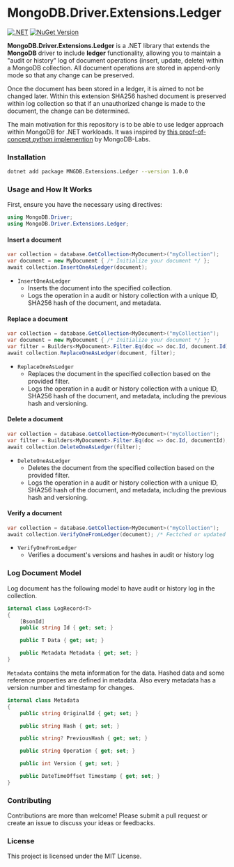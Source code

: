 # MongoDB.Driver.Extensions.Ledger

[![.NET](https://github.com/ardacetinkaya/MongoDB.Driver.Extensions.Ledger/actions/workflows/build.yml/badge.svg?branch=main)](https://github.com/ardacetinkaya/MongoDB.Driver.Extensions.Ledger/actions/workflows/build.yml) [![NuGet Version](https://img.shields.io/nuget/v/MNGDB.Extensions.Ledger)](https://www.nuget.org/packages/MNGDB.Extensions.Ledger)


**MongoDB.Driver.Extensions.Ledger** is a .NET library that extends the **MongoDB** driver to include **ledger** functionality, allowing you to maintain a "audit or history" log of document operations (insert, update, delete) within a MongoDB collection. All document operations are stored in append-only mode so that any change can be preserved.

Once the document has been stored in a ledger, it is aimed to not be changed later. Within this extension SHA256 hashed document is preserved within log collection so that if an unauthorized change is made to the document, the change can be determined.

The main motivation for this repository is to be able to use ledger approach within MongoDB for .NET workloads. It was inspired by [this proof-of-concept _python_ implemention](https://github.com/mongodb-labs/ledger) by MongoDB-Labs. 


### Installation

```bash
dotnet add package MNGDB.Extensions.Ledger --version 1.0.0
```


### Usage and How It Works

First, ensure you have the necessary using directives:

```csharp
using MongoDB.Driver;
using MongoDB.Driver.Extensions.Ledger;
```

#### Insert a document

```csharp
var collection = database.GetCollection<MyDocument>("myCollection");
var document = new MyDocument { /* Initialize your document */ };
await collection.InsertOneAsLedger(document);
```

- `InsertOneAsLedger`
    - Inserts the document into the specified collection.
    - Logs the operation in a audit or history collection with a unique ID, SHA256 hash of the document, and metadata.


#### Replace a document

```csharp
var collection = database.GetCollection<MyDocument>("myCollection");
var document = new MyDocument { /* Initialize your document */ };
var filter = Builders<MyDocument>.Filter.Eq(doc => doc.Id, document.Id);
await collection.ReplaceOneAsLedger(document, filter);

```

- `ReplaceOneAsLedger`
    - Replaces the document in the specified collection based on the provided filter.
    - Logs the operation in a audit or history collection with a unique ID, SHA256 hash of the document, and metadata, including the previous hash and versioning.


#### Delete a document

```csharp
var collection = database.GetCollection<MyDocument>("myCollection");
var filter = Builders<MyDocument>.Filter.Eq(doc => doc.Id, documentId);
await collection.DeleteOneAsLedger(filter);
```

- `DeleteOneAsLedger`
    - Deletes the document from the specified collection based on the provided filter.
    - Logs the operation in a audit or history collection with a unique ID, SHA256 hash of the document, and metadata, including the previous hash and versioning.

 #### Verify a document

```csharp
var collection = database.GetCollection<MyDocument>("myCollection");
await collection.VerifyOneFromLedger(document); /* Fectched or updated document */
```

- `VerifyOneFromLedger`
    - Verifies a document's versions and hashes in audit or history log   

### Log Document Model

Log document has the following model to have audit or history log in the collection.

```csharp
internal class LogRecord<T>
{
    [BsonId]
    public string Id { get; set; }

    public T Data { get; set; }

    public Metadata Metadata { get; set; }
}
```

`Metadata` contains the meta information for the data. Hashed data and some reference properties are defined in metadata. Also every metadata has a version number and timestamp for changes.

```csharp
internal class Metadata
{
    public string OriginalId { get; set; }

    public string Hash { get; set; }

    public string? PreviousHash { get; set; }

    public string Operation { get; set; }

    public int Version { get; set; }

    public DateTimeOffset Timestamp { get; set; }
}
```

### Contributing

Contributions are more than welcome! Please submit a pull request or create an issue to discuss your ideas or feedbacks.

### License
This project is licensed under the MIT License.


